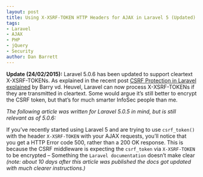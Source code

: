 ```yaml
---
layout: post
title: Using X-XSRF-TOKEN HTTP Headers for AJAX in Laravel 5 (Updated)
tags:
- Laravel
- AJAX
- PHP
- jQuery
- Security
author: Dan Barrett
---
```

**Update (24/02/2015):** Laravel 5.0.6 has been updated to support cleartext X-XSRF-TOKENs. As explained in the recent post [CSRF Protection in Laravel explained](http://barryvdh.nl/laravel/2015/02/21/csrf-protection-in-laravel-explained/) by Barry vd. Heuvel, Laravel can now process X-XSRF-TOKENs if they are transmitted in cleartext. Some would argue it’s still better to encrypt the CSRF token, but that’s for much smarter InfoSec people than me.

*The following article was written for Laravel 5.0.5 in mind, but is still relevant as of 5.0.6:*

If you’ve recently started using Laravel 5 and are trying to use `csrf_token()` with the header `X-XSRF-TOKEN` with your AJAX requests, you’ll notice that you get a HTTP Error code 500, rather than a 200 OK response. This is because the CSRF middleware is expecting the `csrf_token` via `X-XSRF-TOKEN` to be encrypted – Something the `Laravel documentation` doesn’t make clear *(note: about 10 days after this article was published the docs got updated with much clearer instructions.)*